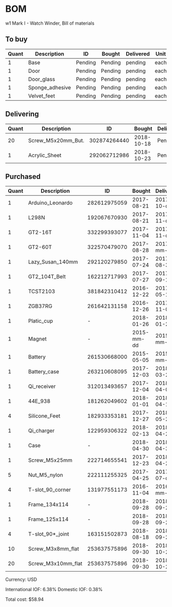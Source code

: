 # BOM
w1 Mark I - Watch Winder, Bill of materials

## To buy
| Quant | Description        | ID             | Bought     | Delivered  | Unit | Charge | Taxes |   Cost |
|-------|--------------------|----------------|------------|------------|------|--------|-------|--------|
|     1 | Base               | Pending        | Pending    | pending    | each |        |       |        |
|     1 | Door               | Pending        | Pending    | pending    | each |        |       |        |
|     1 | Door_glass         | Pending        | Pending    | pending    | each |        |       |        |
|     1 | Sponge_adhesive    | Pending        | Pending    | pending    | each |        |       |        |
|     1 | Velvet_feet        | Pending        | Pending    | pending    | each |        |       |        |

## Delivering
| Quant | Description        | ID             | Bought     | Delivered  | Unit | Charge | Taxes |   Cost |
|-------|--------------------|----------------|------------|------------|------|--------|-------|--------|
|    20 | Screw_M5x20mm_But. |   302874264440 | 2018-10-18 | Pending    | each |   2.37 |       |        |
|     1 | Acrylic_Sheet      |   292062712986 | 2018-10-23 | Pending    | each |   6.28 |       |        |

## Purchased
| Quant | Description        | ID             | Bought     | Delivered  | Unit | Charge | Taxes |   Cost |
|-------|--------------------|----------------|------------|------------|------|--------|-------|--------|
|     1 | Arduino_Leonardo   |   282612975059 | 2017-08-21 | 2017-10-dd | each |   6.50 |  0.41 |   6.91 |
|     1 | L298N              |   192067670930 | 2017-08-21 | 2017-11-dd | each |   1.63 |  0.10 |   1.73 |
|     1 | GT2-16T            |   332299393077 | 2017-11-04 | 2017-11-dd | each |   1.99 |  0.13 |   2.12 |
|     1 | GT2-60T            |   322570479070 | 2017-08-28 | 2017-mm-dd | each |   3.32 |  0.20 |   3.52 |
|     1 | Lazy_Susan_140mm   |   292120279850 | 2017-07-24 | 2017-08-31 | each |   7.14 |  0.44 |   7.58 |
|     1 | GT2_104T_Belt      |   162212717993 | 2017-07-27 | 2017-09-19 | each |   2.08 |  0.13 |   2.21 |
|     1 | TCST2103           |   381842310412 | 2016-12-22 | 2017-05-18 | each |   0.80 |  0.05 |   0.85 |
|     1 | ZGB37RG            |   261642131158 | 2016-12-26 | 2017-11-01 | each |  15.99 |  1.01 |  17.00 |
|     1 | Platic_cup         |              - | 2018-01-26 | 2018-01-26 | each |   2.82 |  0.00 |   2.82 |
|     1 | Magnet             |              - | 2015-mm-dd | 2015-mm-dd | each |   0.00 |  0.00 |   0.00 |
|     1 | Battery            |   261530668000 | 2015-05-05 | 2015-mm-dd | each |   1.11 |  0.06 |   1.17 |
|     1 | Battery_case       |   263210608095 | 2017-12-03 | 2018-03-29 | each |   0.78 |  0.05 |   0.83 |
|     1 | Qi_receiver        |   312013493657 | 2017-12-04 | 2018-04-07 | each |   1.90 |  0.11 |   2.01 |
|     1 | 44E_938            |   181262049602 | 2018-01-01 | 2018-04-18 | each |   0.93 |  0.06 |   0.99 |
|     4 | Silicone_Feet      |   182933353181 | 2017-12-27 | 2018-05-28 | each |   0.04 |  0.01 |   0.05 |
|     1 | Qi_charger         |   122959306322 | 2018-02-13 | 2018-04-24 | each |   2.83 |  0.17 |   3.00 |
|     1 | Case               | -              | 2018-04-30 | 2018-04-30 | each |   1.00 |  0.00 |   1.00 |
|     1 | Screw_M5x25mm      |   222714655541 | 2017-12-23 | 2018-04-28 | each |   0.20 |  0.02 |   0.22 |
|     5 | Nut_M5_nylon       |   222111255325 | 2017-04-25 | 2017-07-dd | each |   0.50 |  0.05 |   0.55 |
|     4 | T-slot_90_corner   |   131977551173 | 2016-11-04 | 2016-mm-dd | each |   1.00 |  0.06 |   1.06 |
|     1 | Frame_134x114      | -              | 2018-09-28 | 2018-09-28 | each |   0.99 |  0.00 |   0.99 |
|     1 | Frame_125x114      | -              | 2018-09-28 | 2018-09-28 | each |   0.99 |  0.00 |   0.99 |
|     4 | T-slot_90*_joint   |   163151502873 | 2018-08-18 | 2018-09-27 | each |   1.26 |  0.08 |   1.34 |
|    10 | Screw_M3x8mm_flat  |   253637575896 | 2018-09-30 | 2018-10-23 | each |   0.99 |       |        |
|    20 | Screw_M3x10mm_flat |   253637575896 | 2018-09-30 | 2018-10-23 | each |   1.07 |       |        |

Currency: USD

International IOF: 6.38%
Domestic IOF: 0.38%

Total cost: $58.94
